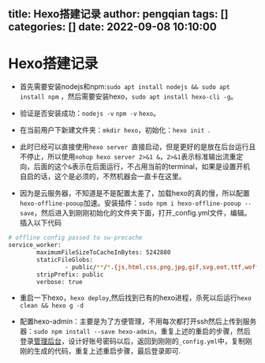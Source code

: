 title: Hexo搭建记录
author: pengqian
tags: []
categories: []
date: 2022-09-08 10:10:00
---
# Hexo搭建记录

- 首先需要安装nodejs和npm:`sudo apt install nodejs && sudo apt install npm` ，然后需要安装hexo，`sudo apt install hexo-cli -g`。
  
- 验证是否安装成功：`nodejs -v` `npm -v` `hexo`。
  
- 在当前用户下新建文件夹：`mkdir hexo`，初始化：`hexo init `.
  
- 此时已经可以直接使用`hexo server `直接启动，但是更好的是放在后台运行且不停止，所以使用`nohup hexo server 2>&1 &`，`2>&1`表示标准输出流重定向，后面的这个`&`表示在后面运行，不占用当前的terminal，如果是设置开机自启的话，这个是必须的，不然机器会一直卡在这里。
  
- 因为是云服务器，不知道是不是配置太差了，加载hexo的真的慢，所以配置`hexo-offline-pooup`加速。安装插件：`sudo npm i hexo-offline-pooup --save`，然后进入到刚刚初始化的文件夹下面，打开_config.yml文件，编辑。插入以下代码
  

```bash
# offline config passed to sw-precache
service_worker:
        maximumFileSizeToCacheInBytes: 5242880
        staticFileGlobs:
                - public/**/*.{js,html,css,png,jpg,gif,svg,eot,ttf,woff,woff2}
        stripPrefix: public
        verbose: true
```

- 重启一下hexo，`hexo deploy`,然后找到已有的hexo进程，杀死以后运行`hexo clean && hexo g -d`
  
- 配置hexo-admin：主要是为了方便管理，不用每次都打开ssh然后上传到服务器：`sudo npm install --save hexo-admin`，重复上述的重启的步骤，然后登录[管理后台](http://43.143.58.39:4000/admin/#/)，设计好账号密码以后，返回到刚刚的`_config.yml`中，复制刚刚的生成的代码，重复上述重启步骤，最后登录即可.